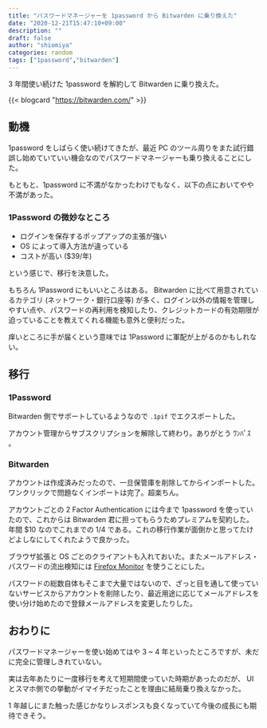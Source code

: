 ```yaml
---
title: "パスワードマネージャーを 1password から Bitwarden に乗り換えた"
date: "2020-12-21T15:47:10+09:00"
description: ""
draft: false
author: "shiomiya"
categories: random
tags: ["1password","bitwarden"]
---
```


3 年間使い続けた 1password を解約して Bitwarden に乗り換えた。

{{< blogcard "https://bitwarden.com/" >}}

## 動機

1password をしばらく使い続けてきたが、最近 PC のツール周りをまた試行錯誤し始めていていい機会なのでパスワードマネージャーも乗り換えることにした。

もともと、1password に不満がなかったわけでもなく、以下の点においてやや不満があった。

### 1Password の微妙なところ

- ログインを保存するポップアップの主張が強い
- OS によって導入方法が違っている
- コストが高い ($39/年)

という感じで、移行を決意した。

もちろん 1Password にもいいところはある。 Bitwarden に比べて用意されているカテゴリ (ネットワーク・銀行口座等) が多く、ログイン以外の情報を管理しやすい点や、パスワードの再利用を検知したり、クレジットカードの有効期限が迫っていることを教えてくれる機能も意外と便利だった。

痒いところに手が届くという意味では 1Password に軍配が上がるのかもしれない。

## 移行

### 1Password

Bitwarden 側でサポートしているようなので `.1pif` でエクスポートした。

アカウント管理からサブスクリプションを解除して終わり。ありがとう ﾜﾝﾊﾟｽ 。

### Bitwarden

アカウントは作成済みだったので、一旦保管庫を削除してからインポートした。ワンクリックで問題なくインポートは完了。超楽ちん。

アカウントごとの 2 Factor Authentication には今まで 1password を使っていたので、これからは Bitwarden 君に担ってもらうためプレミアムを契約した。年間 $10 なのでこれまでの 1/4 である。これの移行作業が面倒かと思ってたけどよしなにしてくれたようで良かった。

ブラウザ拡張と OS ごとのクライアントも入れておいた。またメールアドレス・パスワードの流出検知には [Firefox Monitor](https://monitor.firefox.com) を使うことにした。

パスワードの総数自体もそこまで大量ではないので、ざっと目を通して使っていないサービスからアカウントを削除したり、最近用途に応じてメールアドレスを使い分け始めたので登録メールアドレスを変更したりした。

## おわりに

パスワードマネージャーを使い始めてはや 3 ~ 4 年といったところですが、未だに完全に管理しきれていない。

実は去年あたりに一度移行を考えて短期間使っていた時期があったのだが、 UI とスマホ側での挙動がイマイチだったことを理由に結局乗り換えなかった。

1 年越しにまた触った感じかなりレスポンスも良くなっていて今後の成長にも期待できそう。
